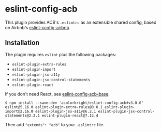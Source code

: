 # eslint-config-acb

This plugin provides ACB's `.eslintrc` as an extensible shared config, based on Airbnb's
[eslint-config-airbnb](https://github.com/airbnb/javascript/tree/master/packages/eslint-config-airbnb).

## Installation

The plugin requires `eslint` plus the following packages:
  - `eslint-plugin-extra-rules`
  - `eslint-plugin-import`
  - `eslint-plugin-jsx-a11y`
  - `eslint-plugin-jsx-control-statements`
  - `eslint-plugin-react`

If you don't need React, see [eslint-config-acb-base](https://github.com/acolorbright/eslint-config-acb-base).

```shell
$ npm install --save-dev 'acolorbright/eslint-config-acb#v3.0.0' eslint@5.16.0 eslint-plugin-extra-rules@0.8.1 eslint-plugin-import@2.16.0 eslint-plugin-jsx-a11y@6.2.1 eslint-plugin-jsx-control-statements@2.2.1 eslint-plugin-react@7.12.4
```

Then add `"extends": "acb"` to your `.eslintrc` file.
